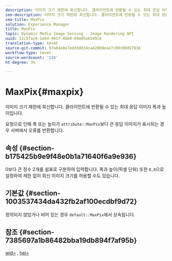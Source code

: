 ```yaml
---
description: 이미지 크기 제한에 회신합니다. 클라이언트에 반환될 수 있는 최대 응답 이미지 폭과 높이입니다.
seo-description: 이미지 크기 제한에 회신합니다. 클라이언트에 반환될 수 있는 최대 응답 이미지 폭과 높이입니다.
seo-title: MaxPix
solution: Experience Manager
title: MaxPix
topic: Dynamic Media Image Serving - Image Rendering API
uuid: 22c5fac8-1e64-4917-8bb8-69a95ab549cb
translation-type: tm+mt
source-git-commit: 97a84e8e7edd3d834ca42069eae7c09c00d57938
workflow-type: tm+mt
source-wordcount: '116'
ht-degree: 3%

---
```



# MaxPix{#maxpix}

이미지 크기 제한에 회신합니다. 클라이언트에 반환될 수 있는 최대 응답 이미지 폭과 높이입니다.

요청으로 인해 폭 또는 높이가 `attribute::MaxPix`보다 큰 응답 이미지가 표시되는 경우 서버에서 오류를 반환합니다.

## 속성 {#section-b175425b9e9f48e0b1a71640f6a9e936}

0보다 큰 정수 2개를 쉼표로 구분하여 입력합니다. 폭과 높이(픽셀 단위) 또한 `0,0`으로 설정하여 제한 없이 회신 이미지 크기를 허용할 수도 있습니다.

## 기본값 {#section-1003537434da432fb2af100ecdbf9d72}

정의되지 않았거나 비어 있는 경우 `default::MaxPix`에서 상속됩니다.

## 참조 {#section-7385697a1b86482bba19db894f7af95b}

[wid=](../../../../../is-api/http-ref/image-serving-api-ref/c-http-protocol-reference/c-command-reference/r-is-http-wid.md#reference-bfeadcb67bf4485f851eb21345527e47) ,  [hei=](../../../../../is-api/http-ref/image-serving-api-ref/c-http-protocol-reference/c-command-reference/r-is-http-hei.md#reference-6d6f556ccc0e4b98a815e8a5c1944a96)

